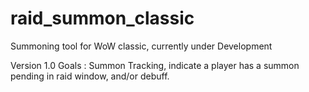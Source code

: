 # raid_summon_classic
Summoning tool for WoW classic, currently under Development

Version 1.0 Goals : 
Summon Tracking, indicate a player has a summon pending in raid window, and/or debuff.
 
